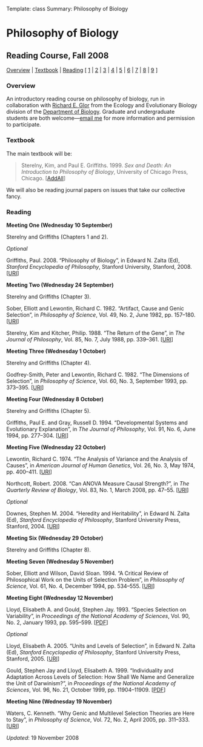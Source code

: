 Template: class
Summary: Philosophy of Biology

# Philosophy of Biology

<!-- Page Title -->
<h2>Reading Course, Fall 2008</h2>

<p><a href="#overview">Overview</a> | <a href ="#textbook">Textbook</a> | <a href ="#reading">Reading</a> [ <a href="#l1">1</a> | <a href="#l2">2</a> | <a href="#l3">3</a> | <a href="#l4">4</a> | <a href="#l5">5</a> | <a href="#l6">6</a> | <a href="#l7">7</a> | <a href="#l8">8</a> | <a href="#l9">9</a> ]</p>

<a name="overview"> </a>
<h3>Overview</h3>
<p>An introductory reading course on philosophy of biology, run in collaboration with <a href="http://www.rochester.edu/college/BIO/professors/glor.html">Richard E. Glor</a> from the Ecology and Evolutionary Biology division of the <a href="http://www.rochester.edu/College/BIO/index.php">Department of Biology</a>.  Graduate and undergraduate students are both welcome&mdash;<a href="mailto:bradley.weslake@rochester.edu?subject=Philosophy of Biology Reading Course">email me</a> for more information and permission to participate.</p>

<h3>Textbook</h3>
<p>The main textbook will be:</p>

<blockquote class="note">Sterelny, Kim, and Paul E. Griffiths. 1999. <em>Sex and Death: An Introduction to Philosophy of Biology</em>, University of Chicago Press, Chicago. <span class="small">[<a href="http://www.addall.com/New/submitNew.cgi?query=+0226-77304-3&amp;type=ISBN&amp;location=10000&amp;state=NY&amp;dispCurr=USD">AddAll</a>]</span></blockquote>


<p>We will also be reading journal papers on issues that take our collective fancy.</p>

<a name="reading"> </a>
<h3>Reading</h3>

<a name="l1"> </a>
<p><strong>Meeting One (Wednesday 10 September)</strong></p>

<p>Sterelny and Griffiths (Chapters 1 and 2).</p>

<p><em>Optional</em></p>
<p>Griffiths, Paul. 2008. &ldquo;Philosophy of Biology&rdquo;, in Edward N. Zalta (Ed), <em>Stanford Encyclopedia of Philosophy</em>, Stanford University, Stanford, 2008. [<a href="http://plato.stanford.edu/entries/biology-philosophy/"><span class="small">URI</span></a>]</p>

<a name="l2"> </a>
<p><strong>Meeting Two (Wednesday 24 September)</strong></p>

<p>Sterelny and Griffiths (Chapter 3).</p>

<p>Sober, Elliott and Lewontin, Richard C. 1982. &ldquo;Artifact, Cause and Genic Selection&rdquo;, in <em>Philosophy of Science</em>, Vol. 49, No. 2, June 1982, pp. 157&ndash;180. [<a href="http://www.jstor.org/stable/186916"><span class="small">URI</span></a>]</p>

<p>Sterelny, Kim and Kitcher, Philip. 1988. &ldquo;The Return of the Gene&rdquo;, in <em>The Journal of Philosophy</em>, Vol. 85, No. 7, July 1988, pp. 339&ndash;361. [<a href="http://www.jstor.org/stable/2026953"><span class="small">URI</span></a>]</p>

<a name="l3"> </a>
<p><strong>Meeting Three (Wednesday 1 October)</strong></p>

<p>Sterelny and Griffiths (Chapter 4).</p>

<p>Godfrey-Smith, Peter and Lewontin, Richard C. 1982. &ldquo;The Dimensions of Selection&rdquo;, in <em>Philosophy of Science</em>, Vol. 60, No. 3, September 1993, pp. 373&ndash;395. [<a href="http://www.jstor.org/stable/188081"><span class="small">URI</span></a>]</p>

<a name="l4"> </a>
<p><strong>Meeting Four (Wednesday 8 October)</strong></p>

<p>Sterelny and Griffiths (Chapter 5).</p>

<p>Griffiths, Paul E. and Gray, Russell D. 1994. &ldquo;Developmental Systems and Evolutionary Explanation&rdquo;, in <em>The Journal of Philosophy</em>, Vol. 91, No. 6, June 1994, pp. 277&ndash;304. [<a href="http://www.jstor.org/stable/2940982"><span class="small">URI</span></a>]</p>

<a name="l5"> </a>
<p><strong>Meeting Five (Wednesday 22 October)</strong></p>

<p>Lewontin, Richard C. 1974. &ldquo;The Analysis of Variance and the Analysis of Causes&rdquo;, in <em>American Journal of Human Genetics</em>, Vol. 26, No. 3, May 1974, pp. 400&ndash;411. [<a href="http://www.pubmedcentral.nih.gov.ezp.lib.rochester.edu/articlerender.fcgi?artid=1762622"><span class="small">URI</span></a>]</p>

<p>Northcott, Robert. 2008. &ldquo;Can ANOVA Measure Causal Strength?&rdquo;, in <em>The Quarterly Review of Biology</em>, Vol. 83, No. 1, March 2008, pp. 47&ndash;55. [<a href="http://dx.doi.org/10.1086/529562"><span class="small">URI</span></a>]</p>

<p><em>Optional</em></p>

<p>Downes, Stephen M. 2004. &ldquo;Heredity and Heritability&rdquo;, in Edward N. Zalta (Ed), <em>Stanford Encyclopedia of Philosophy</em>, Stanford University Press, Stanford, 2004. [<a href="http://plato.stanford.edu/entries/heredity/"><span class="small">URI</span></a>]</p>

<a name="l6"> </a>
<p><strong>Meeting Six (Wednesday 29 October)</strong></p>

<p>Sterelny and Griffiths (Chapter 8).</p>

<a name="l7"> </a>
<p><strong>Meeting Seven (Wednesday 5 November)</strong></p>

<p>Sober, Elliott and Wilson, David Sloan. 1994. &ldquo;A Critical Review of Philosophical Work on the Units of Selection Problem&rdquo;, in <em>Philosophy of Science</em>, Vol. 61, No. 4, December 1994, pp. 534&ndash;555. [<a href="http://www.jstor.org/stable/188334"><span class="small">URI</span></a>]</p>

<a name="l8"> </a>
<p><strong>Meeting Eight (Wednesday 12 November)</strong></p>

<p>Lloyd, Elisabeth A. and Gould, Stephen Jay. 1993. &ldquo;Species Selection on Variability&rdquo;, in <em>Proceedings of the National Academy of Sciences</em>, Vol. 90, No. 2, January 1993, pp. 595&ndash;599. [<a href="http://zuihitsu.org/protected/lloyd_gould_variability.pdf"><span class="small">PDF</span></a>]</p>

<p><em>Optional</em></p>

<p>Lloyd, Elisabeth A. 2005. &ldquo;Units and Levels of Selection&rdquo;, in Edward N. Zalta (Ed), <em>Stanford Encyclopedia of Philosophy</em>, Stanford University Press, Stanford, 2005. [<a href="http://plato.stanford.edu/entries/selection-units/"><span class="small">URI</span></a>]</p>

<p>Gould, Stephen Jay and Lloyd, Elisabeth A. 1999. &ldquo;Individuality and Adaptation Across Levels of Selection: How Shall We Name and Generalize the Unit of Darwinism?&rdquo;, in <em>Proceedings of the National Academy of Sciences</em>, Vol. 96, No. 21, October 1999, pp. 11904&ndash;11909. [<a href="http://zuihitsu.org/protected/gould_lloyd_units.pdf"><span class="small">PDF</span></a>]</p>

<a name="l9"> </a>
<p><strong>Meeting Nine (Wednesday 19 November)</strong></p>

<p>Waters, C. Kenneth. &ldquo;Why Genic and Multilevel Selection Theories are Here to Stay&rdquo;, in <em>Philosophy of Science</em>, Vol. 72, No. 2, April 2005, pp. 311&ndash;333. [<a href="http://dx.doi.org/10.1086/432426"><span class="small">URI</span></a>]</p>

<!-- Revision Information -->
*Updated*: 19 November 2008